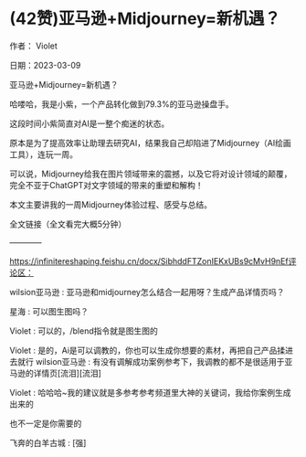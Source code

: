 
# (42赞)亚马逊+Midjourney=新机遇？

作者： Violet

日期：2023-03-09

亚马逊+Midjourney=新机遇？

哈喽哈，我是小紫，一个产品转化做到79.3%的亚马逊操盘手。

这段时间小紫简直对AI是一整个痴迷的状态。

原本是为了提高效率让助理去研究AI，结果我自己却陷进了Midjourney（AI绘画工具），连玩一周。

可以说，Midjourney给我在图片领域带来的震撼，以及它将对设计领域的颠覆，完全不亚于ChatGPT对文字领域的带来的重塑和解构！

本文主要讲我的一周Midjourney体验过程、感受与总结。

全文链接（全文看完大概5分钟）

————

https://infinitereshaping.feishu.cn/docx/SibhddFTZonIEKxUBs9cMvH9nEf评论区：

wilsion亚马逊 : 亚马逊和midjourney怎么结合一起用呀？生成产品详情页吗？

星海 : 可以图生图吗？

Violet : 可以的，/blend指令就是图生图的

Violet : 是的，Ai是可以调教的，你也可以生成你想要的素材，再把自己产品揉进去就行  wilsion亚马逊 : 有没有调解成功案例参考下，我调教的都不是很适用于亚马逊的详情页[流泪][流泪]

Violet : 哈哈哈~我的建议就是多参考参考频道里大神的关键词，我给你案例生成出来的 

 

也不一定是你需要的

飞奔的白羊古城 : [强]
